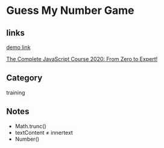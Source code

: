 # Guess My Number Game

## links
[demo link](https://aldopolojr.github.io/guess-my-number/)

[The Complete JavaScript Course 2020: From Zero to Expert!](https://www.udemy.com/share/101WfeCEUZdV9UQng)

## Category
training

## Notes
- Math.trunc()
- textContent ≠ innertext
- Number()